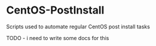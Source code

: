 CentOS-PostInstall
==================

Scripts used to automate regular CentOS post install tasks

TODO - i need to write some docs for this
